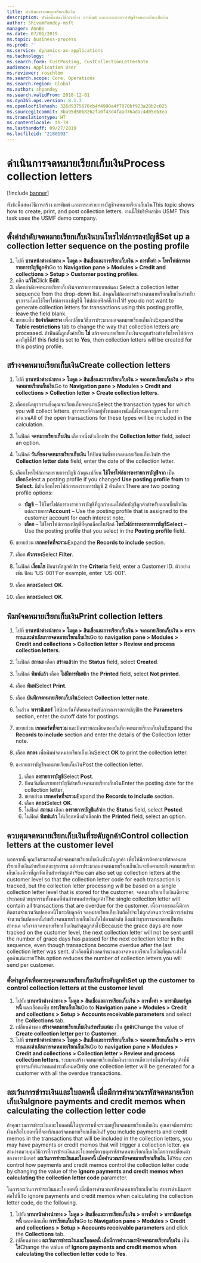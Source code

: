 ```yaml
---
title: ดำเนินการจดหมายเรียกเก็บเงิน
description: หัวข้อนี้แสดงวิธีการสร้าง การพิมพ์ และการลงรายการบัญชีจดหมายเรียกเก็บเงิน
author: ShivamPandey-msft
manager: AnnBe
ms.date: 07/01/2019
ms.topic: business-process
ms.prod: ''
ms.service: dynamics-ax-applications
ms.technology: ''
ms.search.form: CustPosting, CustCollectionLetterNote
audience: Application User
ms.reviewer: roschlom
ms.search.scope: Core, Operations
ms.search.region: Global
ms.author: shpandey
ms.search.validFrom: 2018-12-01
ms.dyn365.ops.version: 8.1.3
ms.openlocfilehash: 326d9375670cb4f4990a4f7070bf923a28b2c025
ms.sourcegitcommit: 3ba95d50b8262fa0f43d4faad76adac4d05eb3ea
ms.translationtype: HT
ms.contentlocale: th-TH
ms.lasthandoff: 09/27/2019
ms.locfileid: "2180193"
---
```

# <a name="process-collection-letters"></a><span data-ttu-id="014ae-103">ดำเนินการจดหมายเรียกเก็บเงิน</span><span class="sxs-lookup"><span data-stu-id="014ae-103">Process collection letters</span></span>

[!include [banner](../../includes/banner.md)]

<span data-ttu-id="014ae-104">หัวข้อนี้แสดงวิธีการสร้าง การพิมพ์ และการลงรายการบัญชีจดหมายเรียกเก็บเงิน</span><span class="sxs-lookup"><span data-stu-id="014ae-104">This topic shows how to create, print, and post collection letters.</span></span> <span data-ttu-id="014ae-105">งานนี้ใช้บริษัทสาธิต USMF </span><span class="sxs-lookup"><span data-stu-id="014ae-105">This task uses the USMF demo company.</span></span>

## <a name="set-up-a-collection-letter-sequence-on-the-posting-profile"></a><span data-ttu-id="014ae-106">ตั้งค่าลำดับจดหมายเรียกเก็บเงินบนโพรไฟล์การลงบัญชี</span><span class="sxs-lookup"><span data-stu-id="014ae-106">Set up a collection letter sequence on the posting profile</span></span>
1. <span data-ttu-id="014ae-107">ไปที่ **บานหน้าต่างนำทาง > โมดูล > สินเชื่อและการเรียกเก็บเงิน > การตั้งค่า > โพรไฟล์การลงรายการบัญชีลูกค้า**</span><span class="sxs-lookup"><span data-stu-id="014ae-107">Go to **Navigation pane > Modules > Credit and collections > Setup > Customer posting profiles**.</span></span>
2. <span data-ttu-id="014ae-108">คลิก **แก้ไข**</span><span class="sxs-lookup"><span data-stu-id="014ae-108">Click **Edit**.</span></span>
3. <span data-ttu-id="014ae-109">เลือกลำดับจดหมายเรียกเก็บเงินจากรายการแบบหล่นลง </span><span class="sxs-lookup"><span data-stu-id="014ae-109">Select a collection letter sequence from the drop-down list.</span></span> <span data-ttu-id="014ae-110">ถ้าคุณไม่ต้องการสร้างจดหมายเรียกเก็บเงินสำหรับธุรกรรมโดยใช้โพรไฟล์การลงบัญชีนี้ ให้ปล่อยฟิลด์นี้ว่างไว้</span><span class="sxs-lookup"><span data-stu-id="014ae-110">If you do not want to generate collection letters for transactions using this posting profile, leave the field blank.</span></span>  
4. <span data-ttu-id="014ae-111">ขยายแท็บ **ข้อจำกัดตาราง** เพื่อเปลี่ยนวิธีการประมวลผลจดหมายเรียกเก็บเงิน</span><span class="sxs-lookup"><span data-stu-id="014ae-111">Expand the **Table restrictions** tab to change the way that collection letters are processed.</span></span> <span data-ttu-id="014ae-112">ถ้าฟิลด์นี้ถูกตั้งค่าเป็น **ใช่** แล้วจดหมายเรียกเก็บเงินจะถูกสร้างสำหรับโพรไฟล์การลงบัญชีนี้</span><span class="sxs-lookup"><span data-stu-id="014ae-112">If this field is set to **Yes**, then collection letters will be created for this posting profile.</span></span>  

## <a name="create-collection-letters"></a><span data-ttu-id="014ae-113">สร้างจดหมายเรียกเก็บเงิน</span><span class="sxs-lookup"><span data-stu-id="014ae-113">Create collection letters</span></span>
1. <span data-ttu-id="014ae-114">ไปที่ **บานหน้าต่างนำทาง > โมดูล > สินเชื่อและการเรียกเก็บเงิน > จดหมายเรียกเก็บเงิน > สร้างจดหมายเรียกเก็บเงิน**</span><span class="sxs-lookup"><span data-stu-id="014ae-114">Go to **Navigation pane > Modules > Credit and collections > Collection letter > Create collection letters**.</span></span>
2. <span data-ttu-id="014ae-115">เลือกชนิดธุรกรรมซึ่งคุณจะเรียกเก็บจดหมาย</span><span class="sxs-lookup"><span data-stu-id="014ae-115">Select the transaction types for which you will collect letters.</span></span> <span data-ttu-id="014ae-116">ธุรกรรมที่ค้างอยู่ทั้งหมดของชนิดนี้ทั้งหมดจะถูกรวมในการคำนวณ</span><span class="sxs-lookup"><span data-stu-id="014ae-116">All of the open transactions for these types will be included in the calculation.</span></span>  
3. <span data-ttu-id="014ae-117">ในฟิลด์ **จดหมายเรียกเก็บเงิน** เลือกหนึ่งตัวเลือก</span><span class="sxs-lookup"><span data-stu-id="014ae-117">In the **Collection letter** field, select an option.</span></span>
4. <span data-ttu-id="014ae-118">ในฟิลด์ **วันที่ของจดหมายเรียกเก็บเงิน** ให้ป้อนวันที่ของจดหมายเรียกเก็บเงิน</span><span class="sxs-lookup"><span data-stu-id="014ae-118">In the **Collection letter date** field, enter the date of the collection letter.</span></span>
5. <span data-ttu-id="014ae-119">เลือกโพรไฟล์การลงรายการบัญชี ถ้าคุณเปลี่ยน **ใช้โพรไฟล์การลงรายการบัญชีจาก** เป็น **เลือก**</span><span class="sxs-lookup"><span data-stu-id="014ae-119">Select a posting profile if you changed **Use posting profile from** to **Select**.</span></span> <span data-ttu-id="014ae-120">มีตัวเลือกโพรไฟล์การลงรายการบัญชี 2 ตัวเลือก:</span><span class="sxs-lookup"><span data-stu-id="014ae-120">There are two posting profile options:</span></span>   

   - <span data-ttu-id="014ae-121">**บัญชี** – ใช้โพรไฟล์การลงรายการบัญชีที่ถูกกำหนดให้กับบัญชีลูกค้าสำหรับดอกเบี้ยตั๋วเงินแต่ละรายการ</span><span class="sxs-lookup"><span data-stu-id="014ae-121">**Account** – Use the posting profile that is assigned to the customer account for each interest note.</span></span>   
   - <span data-ttu-id="014ae-122">**เลือก** – ใช้โพรไฟล์การลงบัญชีที่คุณเลือกในฟิลด์ **โพรไฟล์การลงรายการบัญชี**</span><span class="sxs-lookup"><span data-stu-id="014ae-122">**Select** – Use the posting profile that you select in the **Posting profile** field.</span></span>  

6. <span data-ttu-id="014ae-123">ขยายส่วน **เรกคอร์ดที่จะรวม**</span><span class="sxs-lookup"><span data-stu-id="014ae-123">Expand the **Records to include** section.</span></span>
7. <span data-ttu-id="014ae-124">เลือก **ตัวกรอง**</span><span class="sxs-lookup"><span data-stu-id="014ae-124">Select **Filter**.</span></span>
8. <span data-ttu-id="014ae-125">ในฟิลด์ **เงื่อนไข** ป้อนรหัสลูกค้า</span><span class="sxs-lookup"><span data-stu-id="014ae-125">In the **Criteria** field, enter a Customer ID.</span></span> <span data-ttu-id="014ae-126">ตัวอย่างเช่น ป้อน 'US-001'</span><span class="sxs-lookup"><span data-stu-id="014ae-126">For example, enter 'US-001'.</span></span>
9. <span data-ttu-id="014ae-127">เลือก **ตกลง**</span><span class="sxs-lookup"><span data-stu-id="014ae-127">Select **OK**.</span></span>
10. <span data-ttu-id="014ae-128">เลือก **ตกลง**</span><span class="sxs-lookup"><span data-stu-id="014ae-128">Select **OK**.</span></span>

## <a name="print-collection-letters"></a><span data-ttu-id="014ae-129">พิมพ์จดหมายเรียกเก็บเงิน</span><span class="sxs-lookup"><span data-stu-id="014ae-129">Print collection letters</span></span>
1. <span data-ttu-id="014ae-130">ไปที่ **บานหน้าต่างนำทาง > โมดูล > สินเชื่อและการเรียกเก็บเงิน > จดหมายเรียกเก็บเงิน > ตรวจทานและดำเนินการจดหมายเรียกเก็บเงิน**</span><span class="sxs-lookup"><span data-stu-id="014ae-130">Go to **navigation pane > Modules > Credit and collections > Collection letter > Review and process collection letters**.</span></span>
2. <span data-ttu-id="014ae-131">ในฟิลด์ **สถานะ** เลือก **สร้างแล้ว**</span><span class="sxs-lookup"><span data-stu-id="014ae-131">In the **Status** field, select **Created**.</span></span>
3. <span data-ttu-id="014ae-132">ในฟิลด์ **พิมพ์แล้ว** เลือก **ไม่มีการพิมพ์**</span><span class="sxs-lookup"><span data-stu-id="014ae-132">In the **Printed** field, select **Not printed**.</span></span>
4. <span data-ttu-id="014ae-133">เลือก **พิมพ์**</span><span class="sxs-lookup"><span data-stu-id="014ae-133">Select **Print**.</span></span>
5. <span data-ttu-id="014ae-134">เลือก **บันทึกจดหมายเรียกเก็บเงิน**</span><span class="sxs-lookup"><span data-stu-id="014ae-134">Select **Collection letter note**.</span></span>
6. <span data-ttu-id="014ae-135">ในส่วน **พารามิเตอร์** ให้ป้อนวันที่ตัดยอดสำหรับการลงรายการบัญชี</span><span class="sxs-lookup"><span data-stu-id="014ae-135">In the **Parameters** section, enter the cutoff date for postings.</span></span>
7. <span data-ttu-id="014ae-136">ขยายส่วน **เรกคอร์ดที่จะรวม** และป้อนรายละเอียดของบันทึกจดหมายเรียกเก็บเงิน</span><span class="sxs-lookup"><span data-stu-id="014ae-136">Expand the **Records to include** section and enter the details of the Collection letter note.</span></span>
8. <span data-ttu-id="014ae-137">เลือก **ตกลง** เพื่อพิมพ์จดหมายเรียกเก็บเงิน</span><span class="sxs-lookup"><span data-stu-id="014ae-137">Select **OK** to print the collection letter.</span></span>
9. <span data-ttu-id="014ae-138">ลงรายการบัญชีจดหมายเรียกเก็บเงิน</span><span class="sxs-lookup"><span data-stu-id="014ae-138">Post the collection letter.</span></span>

    1. <span data-ttu-id="014ae-139">เลือก **ลงรายการบัญชี**</span><span class="sxs-lookup"><span data-stu-id="014ae-139">Select **Post**.</span></span>
    1. <span data-ttu-id="014ae-140">ป้อนวันที่ลงรายการบัญชีสำหรับจดหมายเรียกเก็บเงิน</span><span class="sxs-lookup"><span data-stu-id="014ae-140">Enter the posting date for the collection letter.</span></span>
    1. <span data-ttu-id="014ae-141">ขยายส่วน **เรกคอร์ดที่จะรวม**</span><span class="sxs-lookup"><span data-stu-id="014ae-141">Expand the **Records to include** section.</span></span>
    1. <span data-ttu-id="014ae-142">เลือก **ตกลง**</span><span class="sxs-lookup"><span data-stu-id="014ae-142">Select **OK**.</span></span>
    1. <span data-ttu-id="014ae-143">ในฟิลด์ **สถานะ** เลือก **ลงรายการบัญชีแล้ว**</span><span class="sxs-lookup"><span data-stu-id="014ae-143">In the **Status** field, select **Posted**.</span></span>
    1. <span data-ttu-id="014ae-144">ในฟิลด์ **พิมพ์แล้ว** ให้เลือกหนึ่งตัวเลือก</span><span class="sxs-lookup"><span data-stu-id="014ae-144">In the **Printed** field, select an option.</span></span>

## <a name="control-collection-letters-at-the-customer-level"></a><span data-ttu-id="014ae-145">ควบคุมจดหมายเรียกเก็บเงินที่ระดับลูกค้า</span><span class="sxs-lookup"><span data-stu-id="014ae-145">Control collection letters at the customer level</span></span>
<span data-ttu-id="014ae-146">นอกจากนี้ คุณยังสามารถตั้งค่าจดหมายเรียกเก็บเงินที่ระดับลูกค้า เพื่อให้มีการติดตามรหัสจดหมายเรียกเก็บเงินสำหรับแต่ละธุรกรรม แต่การประมวลผลจดหมายเรียกเก็บเงินจะยึดตามระดับจดหมายเรียกเก็บเงินเดียวที่ถูกจัดเก็บสำหรับลูกค้า</span><span class="sxs-lookup"><span data-stu-id="014ae-146">You can also set up collection letters at the customer level so that the collection letter code for each transaction is tracked, but the collection letter processing will be based on a single collection letter level that is stored for the customer.</span></span> <span data-ttu-id="014ae-147">จดหมายเรียกเก็บเงินเดียวจะประกอบด้วยธุรกรรมทั้งหมดที่พ้นกำหนดสำหรับลูกค้า</span><span class="sxs-lookup"><span data-stu-id="014ae-147">The single collection letter will contain all transactions that are overdue for the customer.</span></span> <span data-ttu-id="014ae-148">เนื่องจากขณะนี้มีการติดตามจำนวนวันปลอดหนี้ในระดับลูกค้า จดหมายเรียกเก็บเงินถัดไปจะไม่ถูกส่งจนกว่าจะมีการส่งผ่านจำนวนวันปลอดหนี้สำหรับจดหมายเรียกเก็บเงินถัดไปตามลำดับ ถึงแม้ว่าธุรกรรมจะกลายเป็นพ้นกำหนด หลังจากจดหมายเรียกเก็บเงินล่าสุดถูกส่งไป</span><span class="sxs-lookup"><span data-stu-id="014ae-148">Because the grace days are now tracked on the customer level, the next collection letter will not be sent until the number of grace days has passed for the next collection letter in the sequence, even though transactions become overdue after the last collection letter was sent.</span></span> <span data-ttu-id="014ae-149">ตัวเลือกนี้ช่วยลดจำนวนของจดหมายเรียกเก็บเงินที่คุณจะส่งให้ลูกค้าแต่ละราย</span><span class="sxs-lookup"><span data-stu-id="014ae-149">This option reduces the number of collection letters you will send per customer.</span></span> 

### <a name="set-up-the-customer-to-control-collection-letters-at-the-customer-level"></a><span data-ttu-id="014ae-150">ตั้งค่าลูกค้าเพื่อควบคุมจดหมายเรียกเก็บเงินที่ระดับลูกค้า</span><span class="sxs-lookup"><span data-stu-id="014ae-150">Set up the customer to control collection letters at the customer level</span></span>
1.  <span data-ttu-id="014ae-151">ไปยัง **บานหน้าต่างนำทาง > โมดูล > สินเชื่อและการเรียกเก็บเงิน > การตั้งค่า > พารามิเตอร์ลูกหนี้** และเลือกแท็บ **การเรียกเก็บเงิน**</span><span class="sxs-lookup"><span data-stu-id="014ae-151">Go to **Navigation pane > Modules > Credit and collections > Setup > Accounts receivable parameters** and select the **Collections** tab.</span></span> 
2.  <span data-ttu-id="014ae-152">เปลี่ยนค่าของ **สร้างจดหมายเรียกเก็บเงินสำหรับแต่ละ** เป็น **ลูกค้า**</span><span class="sxs-lookup"><span data-stu-id="014ae-152">Change the value of **Create collection letter per** to **Customer**.</span></span> 
3.  <span data-ttu-id="014ae-153">ไปที่ **บานหน้าต่างนำทาง > โมดูล > สินเชื่อและการเรียกเก็บเงิน > จดหมายเรียกเก็บเงิน > ตรวจทานและดำเนินการจดหมายเรียกเก็บเงิน**</span><span class="sxs-lookup"><span data-stu-id="014ae-153">Go to **navigation pane > Modules > Credit and collections > Collection letter > Review and process collection letters**.</span></span> <span data-ttu-id="014ae-154">ระบบจะสร้างจดหมายเรียกเก็บเงินรายการเดียวเท่านั้นสำหรับลูกค้าที่มีธุรกรรมที่พ้นกำหนดชำระทั้งหมด</span><span class="sxs-lookup"><span data-stu-id="014ae-154">Only one collection letter will be generated for a customer with all the overdue transactions.</span></span>

## <a name="ignore-payments-and-credit-memos-when-calculating-the-collection-letter-code"></a><span data-ttu-id="014ae-155">ละเว้นการชำระเงินและใบลดหนี้ เมื่อมีการคำนวณรหัสจดหมายเรียกเก็บเงิน</span><span class="sxs-lookup"><span data-stu-id="014ae-155">Ignore payments and credit memos when calculating the collection letter code</span></span>
<span data-ttu-id="014ae-156">ถ้าคุณรวมการชำระเงินและใบลดหนี้ในธุรกรรมที่จะรวมอยู่ในจดหมายเรียกเก็บเงิน คุณอาจมีการชำระเงินหรือใบลดหนี้ที่จะทริกเกอร์จดหมายเรียกเก็บเงิน</span><span class="sxs-lookup"><span data-stu-id="014ae-156">If you include payments and credit memos in the transactions that will be included in the collection letters, you may have payments or credit memos that will trigger a collection letter.</span></span> <span data-ttu-id="014ae-157">คุณสามารถควบคุมวิธีการที่การชำระเงินและใบลดหนี้ควบคุมรหัสจดหมายเรียกเก็บเงินโดยการเปลี่ยนค่าของพารามิเตอร์ **ละเว้นการชำระเงินและใบลดหนี้ เมื่อคำนวณรหัสจดหมายเรียกเก็บเงิน** ได้</span><span class="sxs-lookup"><span data-stu-id="014ae-157">You can control how payments and credit memos control the collection letter code by changing the value of the **Ignore payments and credit memos when calculating the collection letter code** parameter.</span></span> 

<span data-ttu-id="014ae-158">ในการละเว้นการชำระเงินและใบลดหนี้ เมื่อมีการคำนวณรหัสจดหมายเรียกเก็บเงิน ทำการดำเนินการต่อไปนี้</span><span class="sxs-lookup"><span data-stu-id="014ae-158">To ignore payments and credit memos when calculating the collection letter code, do the following.</span></span>

1. <span data-ttu-id="014ae-159">ไปยัง **บานหน้าต่างนำทาง > โมดูล > สินเชื่อและการเรียกเก็บเงิน > การตั้งค่า > พารามิเตอร์ลูกหนี้** และคลิกแท็บ **การเรียกเก็บเงิน**</span><span class="sxs-lookup"><span data-stu-id="014ae-159">Go to **Navigation pane > Modules > Credit and collections > Setup > Accounts receivable parameters** and click the **Collections** tab.</span></span> 
2. <span data-ttu-id="014ae-160">เปลี่ยนค่าของ **ละเว้นการชำระเงินและใบลดหนี้ เมื่อมีการคำนวณรหัสจดหมายเรียกเก็บเงิน** เป็น **ใช่**</span><span class="sxs-lookup"><span data-stu-id="014ae-160">Change the value of **Ignore payments and credit memos when calculating the collection letter code** to **Yes**.</span></span>
